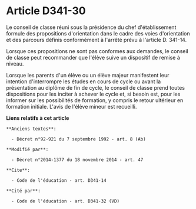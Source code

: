 # Article D341-30

Le conseil de classe réuni sous la présidence du chef d'établissement formule des propositions d'orientation dans le cadre
des voies d'orientation et des parcours définis conformément à l'arrêté prévu à l'article D. 341-14.

Lorsque ces propositions ne sont pas conformes aux demandes, le conseil de classe peut recommander que l'élève suive un
dispositif de remise à niveau. 

Lorsque les parents d'un élève ou un élève majeur manifestent leur intention d'interrompre les études en cours de cycle ou
avant la présentation au diplôme de fin de cycle, le conseil de classe prend toutes dispositions pour les inciter à achever
le cycle et, si besoin est, pour les informer sur les possibilités de formation, y compris le retour ultérieur en formation
initiale. L'avis de l'élève mineur est recueilli.

**Liens relatifs à cet article**

	**Anciens textes**:

	  - Décret n°92-921 du 7 septembre 1992 - art. 8 (Ab)

	**Modifié par**:

	  - Décret n°2014-1377 du 18 novembre 2014 - art. 47

	**Cite**:

	  - Code de l'éducation - art. D341-14

	**Cité par**:

	  - Code de l'éducation - art. D341-32 (VD)
